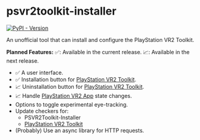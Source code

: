 # psvr2toolkit-installer

[PlayStation VR2 App]: https://store.steampowered.com/app/2580190/PlayStationVR2_App
[PlayStation VR2 Toolkit]: https://github.com/BnuuySolutions/PSVR2Toolkit
[![PyPI - Version](https://img.shields.io/pypi/v/psvr2toolkit-installer)](https://python.org/pypi/psvr2toolkit-installer)

An unofficial tool that can install and configure the PlayStation VR2 Toolkit.

**Planned Features:**
✅: Available in the current release.
📈: Available in the next release.

- ✅ A user interface.
- ✅ Installation button for [PlayStation VR2 Toolkit].
- 📈 Uninstallation button for [PlayStation VR2 Toolkit].
- 📈 Handle [PlayStation VR2 App] state changes.
- Options to toggle experimental eye-tracking.
- Update checkers for:
  - PSVR2Toolkit-Installer
  - [PlayStation VR2 Toolkit]
- (Probably) Use an async library for HTTP requests.
